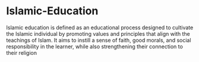 # Islamic-Education
Islamic education is defined as an educational process designed to cultivate the Islamic individual by promoting values and principles that align with the teachings of Islam. It aims to instill a sense of faith, good morals, and social responsibility in the learner, while also strengthening their connection to their religion
